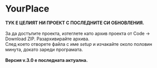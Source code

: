 # YourPlace
**ТУК Е ЦЕЛИЯТ НИ ПРОЕКТ С ПОСЛЕДНИТЕ СИ ОБНОВЛЕНИЯ.** 
<br>
<br>
За да достъпите проекта, изтеглете като архив проекта от Code -> Download ZIP. Разархивирайте архива.
<br>
След което отворете файла с име _setup_ и изчакайте около половин минута, докато зареди програмата.
<br>
<br>
**Версия v.3.0 е последната актуална.**
